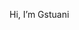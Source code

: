 Hi, I’m Gstuani


<!---
Gstuani/Gstuani is a ✨ special ✨ repository because its `README.md` (this file) appears on your GitHub profile.
You can click the Preview link to take a look at your changes.
--->
